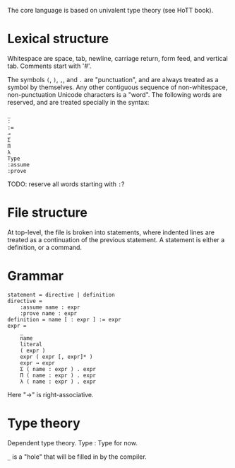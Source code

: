 The core language is based on univalent type theory (see HoTT book).

# Lexical structure

Whitespace are space, tab, newline, carriage return, form feed, and vertical tab.
Comments start with '#'.

The symbols `(`, `)`, `,`, and `.` are "punctuation", and are always treated as a
symbol by themselves. Any other contiguous sequence of non-whitespace,
non-punctuation Unicode characters is a "word". The following words are
reserved, and are treated specially in the syntax:

```
_
:
:=
→
Σ
Π
λ
Type
:assume
:prove
```

TODO: reserve all words starting with `:`?

# File structure

At top-level, the file is broken into statements, where indented lines are
treated as a continuation of the previous statement. A statement is either
a definition, or a command. 

# Grammar

```
statement = directive | definition
directive =
    :assume name : expr
    :prove name : expr
definition = name [ : expr ] := expr
expr =
    _
    name
    literal
    ( expr )
    expr ( expr [, expr]* )
    expr → expr
    Σ ( name : expr ) . expr
    Π ( name : expr ) . expr
    λ ( name : expr ) . expr
```

Here "→" is right-associative.

# Type theory

Dependent type theory. Type : Type for now.

`_` is a "hole" that will be filled in by the compiler.
